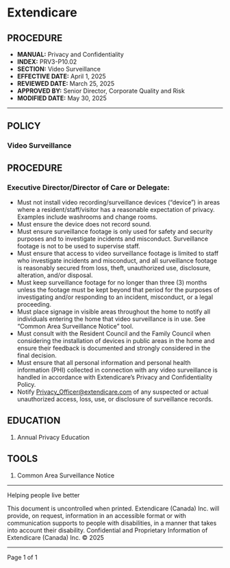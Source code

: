 # Extendicare

## PROCEDURE

- **MANUAL:** Privacy and Confidentiality
- **INDEX:** PRV3-P10.02
- **SECTION:** Video Surveillance
- **EFFECTIVE DATE:** April 1, 2025
- **REVIEWED DATE:** March 25, 2025
- **APPROVED BY:** Senior Director, Corporate Quality and Risk
- **MODIFIED DATE:** May 30, 2025

----

## POLICY

### Video Surveillance

## PROCEDURE

### Executive Director/Director of Care or Delegate:

- Must not install video recording/surveillance devices (“device”) in areas where a resident/staff/visitor has a reasonable expectation of privacy. Examples include washrooms and change rooms.
- Must ensure the device does not record sound.
- Must ensure surveillance footage is only used for safety and security purposes and to investigate incidents and misconduct. Surveillance footage is not to be used to supervise staff.
- Must ensure that access to video surveillance footage is limited to staff who investigate incidents and misconduct, and all surveillance footage is reasonably secured from loss, theft, unauthorized use, disclosure, alteration, and/or disposal.
- Must keep surveillance footage for no longer than three (3) months unless the footage must be kept beyond that period for the purposes of investigating and/or responding to an incident, misconduct, or a legal proceeding.
- Must place signage in visible areas throughout the home to notify all individuals entering the home that video surveillance is in use. See “Common Area Surveillance Notice” tool.
- Must consult with the Resident Council and the Family Council when considering the installation of devices in public areas in the home and ensure their feedback is documented and strongly considered in the final decision.
- Must ensure that all personal information and personal health information (PHI) collected in connection with any video surveillance is handled in accordance with Extendicare’s Privacy and Confidentiality Policy.
- Notify Privacy_Officer@extendicare.com of any suspected or actual unauthorized access, loss, use, or disclosure of surveillance records.

## EDUCATION

1. Annual Privacy Education

## TOOLS

1. Common Area Surveillance Notice

----

Helping people live better

This document is uncontrolled when printed.
Extendicare (Canada) Inc. will provide, on request, information in an accessible format or with communication supports to people with disabilities, in a manner that takes into account their disability. Confidential and Proprietary Information of Extendicare (Canada) Inc. © 2025

----

Page 1 of 1